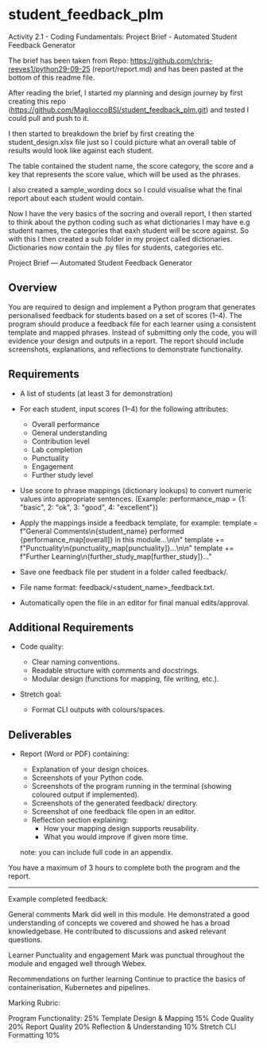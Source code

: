 # student_feedback_plm

Activity 2.1 - Coding Fundamentals: Project Brief - Automated Student Feedback Generator

The brief has been taken from Repo: https://github.com/chris-reeves1/python29-09-25 (report/report.md) and has been 
pasted at the bottom of this readme file.

After reading the brief, I started my planning and design journey by first creating this repo (https://github.com/MaglioccoBSI/student_feedback_plm.git) and tested I could pull and push to it.

I then started to breakdown the brief by first creating the student_design.xlsx file just so I could picture
what an overall table of results would look like against each student.

The table contained the student name, the score category, the score and a key that represents the score value, which will be used as the phrases.

I also created a sample_wording docx so I could visualise what the final report about each student would contain.

Now I have the very basics of the socring and overall report, I then started to think about the python coding such as what dictionaries I may have e.g student names, the categories that eaxh student will be score against. So with this I then created a sub folder in my project called dictionaries. Dictionaries now contain the .py files for students, categories etc.



Project Brief — Automated Student Feedback Generator

Overview
--------

You are required to design and implement a Python program that generates personalised feedback for students based on a set of scores (1–4). The program should produce a feedback file for each learner using a consistent template and mapped phrases. Instead of submitting only the code, you will evidence your design and outputs in a report. The report should include screenshots, explanations, and reflections to demonstrate functionality.

Requirements
------------

- A list of students (at least 3 for demonstration)

- For each student, input scores (1–4) for the following attributes:
    - Overall performance
    - General understanding
    - Contribution level
    - Lab completion
    - Punctuality
    - Engagement
    - Further study level

- Use score to phrase mappings (dictionary lookups) to convert numeric values into appropriate sentences.
    (Example: performance_map = {1: "basic", 2: "ok", 3: "good", 4: "excellent"})

- Apply the mappings inside a feedback template, for example:
    template = f"General Comments\n{student_name} performed {performance_map[overall]} in this module...\n\n"
    template += f"Punctuality\n{punctuality_map[punctuality]}...\n\n"
    template += f"Further Learning\n{further_study_map[further_study]}..."

- Save one feedback file per student in a folder called feedback/.

- File name format: feedback/<student_name>_feedback.txt.

- Automatically open the file in an editor for final manual edits/approval.

Additional Requirements
-----------------------

- Code quality:
    - Clear naming conventions.
    - Readable structure with comments and docstrings.
    - Modular design (functions for mapping, file writing, etc.).

- Stretch goal:
    - Format CLI outputs with colours/spaces.

Deliverables
------------

- Report (Word or PDF) containing:
    - Explanation of your design choices.
    - Screenshots of your Python code.
    - Screenshots of the program running in the terminal (showing coloured output if implemented).
    - Screenshots of the generated feedback/ directory.
    - Screenshot of one feedback file open in an editor.
    - Reflection section explaining:
        - How your mapping design supports reusability.
        - What you would improve if given more time.

    note: you can include full code in an appendix. 

You have a maximum of 3 hours to complete both the program and the report.


---------------------------------------------------------------------------------------------------------------------------------
Example completed feedback: 

General comments
Mark did well in this module. He demonstrated a good understanding of concepts we covered and showed he has a broad knowledgebase. 
He contributed to discussions and asked relevant questions. 

Learner Punctuality and engagement 
Mark was punctual throughout the module and engaged well through Webex. 

Recommendations on further learning
Continue to practice the basics of containerisation, Kubernetes and pipelines.

Marking Rubric: 

Program Functionality: 25%
Template Design & Mapping 15%
Code Quality 20%
Report Quality 20%
Reflection & Understanding 10%
Stretch CLI Formatting 10%




